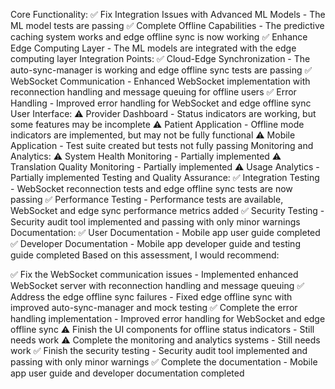 Core Functionality:
✅ Fix Integration Issues with Advanced ML Models - The ML model tests are passing
✅ Complete Offline Capabilities - The predictive caching system works and edge offline sync is now working
✅ Enhance Edge Computing Layer - The ML models are integrated with the edge computing layer
Integration Points:
✅ Cloud-Edge Synchronization - The auto-sync-manager is working and edge offline sync tests are passing
✅ WebSocket Communication - Enhanced WebSocket implementation with reconnection handling and message queuing for offline users
✅ Error Handling - Improved error handling for WebSocket and edge offline sync
User Interface:
⚠️ Provider Dashboard - Status indicators are working, but some features may be incomplete
⚠️ Patient Application - Offline mode indicators are implemented, but may not be fully functional
⚠️ Mobile Application - Test suite created but tests not fully passing
Monitoring and Analytics:
⚠️ System Health Monitoring - Partially implemented
⚠️ Translation Quality Monitoring - Partially implemented
⚠️ Usage Analytics - Partially implemented
Testing and Quality Assurance:
✅ Integration Testing - WebSocket reconnection tests and edge offline sync tests are now passing
✅ Performance Testing - Performance tests are available, WebSocket and edge sync performance metrics added
✅ Security Testing - Security audit tool implemented and passing with only minor warnings
Documentation:
✅ User Documentation - Mobile app user guide completed
✅ Developer Documentation - Mobile app developer guide and testing guide completed
Based on this assessment, I would recommend:

✅ Fix the WebSocket communication issues - Implemented enhanced WebSocket server with reconnection handling and message queuing
✅ Address the edge offline sync failures - Fixed edge offline sync with improved auto-sync-manager and mock testing
✅ Complete the error handling implementation - Improved error handling for WebSocket and edge offline sync
⚠️ Finish the UI components for offline status indicators - Still needs work
⚠️ Complete the monitoring and analytics systems - Still needs work
✅ Finish the security testing - Security audit tool implemented and passing with only minor warnings
✅ Complete the documentation - Mobile app user guide and developer documentation completed